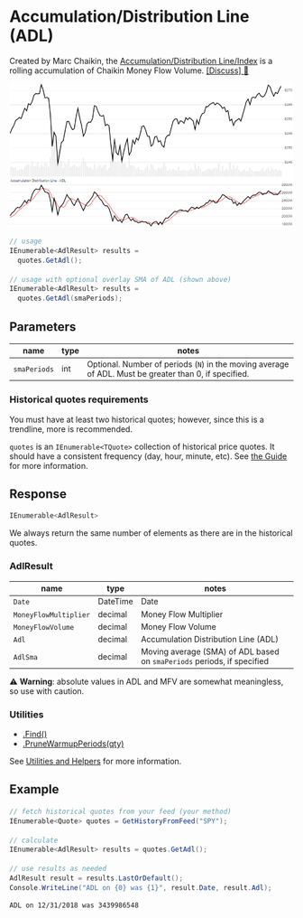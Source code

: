 ﻿# Accumulation/Distribution Line (ADL)

Created by Marc Chaikin, the [Accumulation/Distribution Line/Index](https://en.wikipedia.org/wiki/Accumulation/distribution_index) is a rolling accumulation of Chaikin Money Flow Volume.
[[Discuss] :speech_balloon:](https://github.com/DaveSkender/Stock.Indicators/discussions/271 "Community discussion about this indicator")

![image](chart.png)

```csharp
// usage
IEnumerable<AdlResult> results =
  quotes.GetAdl();  

// usage with optional overlay SMA of ADL (shown above)
IEnumerable<AdlResult> results =
  quotes.GetAdl(smaPeriods);  
```

## Parameters

| name | type | notes
| -- |-- |--
| `smaPeriods` | int | Optional.  Number of periods (`N`) in the moving average of ADL.  Must be greater than 0, if specified.

### Historical quotes requirements

You must have at least two historical quotes; however, since this is a trendline, more is recommended.

`quotes` is an `IEnumerable<TQuote>` collection of historical price quotes.  It should have a consistent frequency (day, hour, minute, etc).  See [the Guide](../../docs/GUIDE.md) for more information.

## Response

```csharp
IEnumerable<AdlResult>
```

We always return the same number of elements as there are in the historical quotes.

### AdlResult

| name | type | notes
| -- |-- |--
| `Date` | DateTime | Date
| `MoneyFlowMultiplier` | decimal | Money Flow Multiplier
| `MoneyFlowVolume` | decimal | Money Flow Volume
| `Adl` | decimal | Accumulation Distribution Line (ADL)
| `AdlSma` | decimal | Moving average (SMA) of ADL based on `smaPeriods` periods, if specified

:warning: **Warning**: absolute values in ADL and MFV are somewhat meaningless, so use with caution.

### Utilities

- [.Find()](../../docs/UTILITIES.md#find-indicator-result-by-date)
- [.PruneWarmupPeriods(qty)](../../docs/UTILITIES.md#prune-warmup-periods)

See [Utilities and Helpers](../../docs/UTILITIES.md#content) for more information.

## Example

```csharp
// fetch historical quotes from your feed (your method)
IEnumerable<Quote> quotes = GetHistoryFromFeed("SPY");

// calculate
IEnumerable<AdlResult> results = quotes.GetAdl();

// use results as needed
AdlResult result = results.LastOrDefault();
Console.WriteLine("ADL on {0} was {1}", result.Date, result.Adl);
```

```bash
ADL on 12/31/2018 was 3439986548
```
